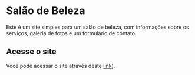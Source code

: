 # Salão de Beleza

Este é um site simples para um salão de beleza, com informações sobre os serviços, galeria de fotos e um formulário de contato.

## Acesse o site

Você pode acessar o site através deste [link]([https://trickandrade.github.io/salon-website-html5-css3/])).
